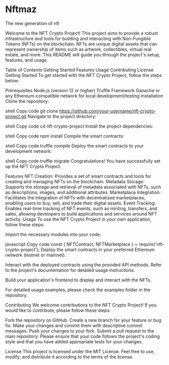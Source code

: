 # Nftmaz
The new generation of nft


Welcome to the NFT Crypto Project! This project aims to provide a robust infrastructure and tools for building and interacting with Non-Fungible Tokens (NFTs) on the blockchain. NFTs are unique digital assets that can represent ownership of items such as artwork, collectibles, virtual real estate, and more. This README will guide you through the project's setup, features, and usage.

Table of Contents Getting Started Features Usage Contributing License Getting Started To get started with the NFT Crypto Project, follow the steps below:

Prerequisites Node.js (version 12 or higher) Truffle Framework Ganache or any Ethereum-compatible network for local development/testing Installation Clone the repository:

shell Copy code git clone https://github.com/your-username/nft-crypto-project.git Navigate to the project directory:

shell Copy code cd nft-crypto-project Install the project dependencies:

shell Copy code npm install Compile the smart contracts:

shell Copy code truffle compile Deploy the smart contracts to your development network:

shell Copy code truffle migrate Congratulations! You have successfully set up the NFT Crypto Project.

Features NFT Creation: Provides a set of smart contracts and tools for creating and managing NFTs on the blockchain. Metadata Storage: Supports the storage and retrieval of metadata associated with NFTs, such as descriptions, images, and additional attributes. Marketplace Integration: Facilitates the integration of NFTs with decentralized marketplaces, enabling users to buy, sell, and trade their digital assets. Event Tracking: Enables real-time tracking of NFT events, such as minting, transfers, and sales, allowing developers to build applications and services around NFT activity. Usage To use the NFT Crypto Project in your own application, follow these steps:

Import the necessary modules into your code:

javascript Copy code const { NFTContract, NFTMarketplace } = require('nft-crypto-project'); Deploy the smart contracts in your preferred Ethereum network (testnet or mainnet).

Interact with the deployed contracts using the provided API methods. Refer to the project's documentation for detailed usage instructions.

Build your application's frontend to display and interact with the NFTs.

For detailed usage examples, please check the examples folder in the repository.

Contributing We welcome contributions to the NFT Crypto Project! If you would like to contribute, please follow these steps:

Fork the repository on GitHub. Create a new branch for your feature or bug fix. Make your changes and commit them with descriptive commit messages. Push your changes to your fork. Submit a pull request to the main repository. Please ensure that your code follows the project's coding style and that you have added appropriate tests for your changes.

License This project is licensed under the MIT License. Feel free to use, modify, and distribute it according to the terms of the license.
